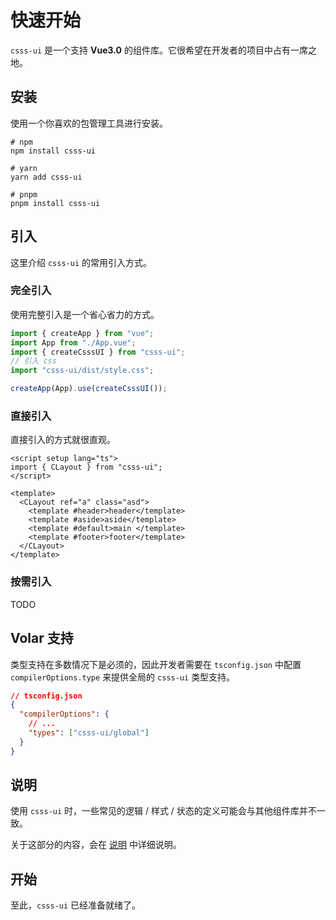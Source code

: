# 快速开始

`csss-ui` 是一个支持 **Vue3.0** 的组件库。它很希望在开发者的项目中占有一席之地。

## 安装

使用一个你喜欢的包管理工具进行安装。

```
# npm
npm install csss-ui

# yarn
yarn add csss-ui

# pnpm
pnpm install csss-ui
```

## 引入

这里介绍 `csss-ui` 的常用引入方式。

### 完全引入

使用完整引入是一个省心省力的方式。

```typescript
import { createApp } from "vue";
import App from "./App.vue";
import { createCsssUI } from "csss-ui";
// 引入 css
import "csss-ui/dist/style.css";

createApp(App).use(createCsssUI());
```

### 直接引入

直接引入的方式就很直观。

```vue
<script setup lang="ts">
import { CLayout } from "csss-ui";
</script>

<template>
  <CLayout ref="a" class="asd">
    <template #header>header</template>
    <template #aside>aside</template>
    <template #default>main </template>
    <template #footer>footer</template>
  </CLayout>
</template>
```

### 按需引入

TODO

## Volar 支持

类型支持在多数情况下是必须的，因此开发者需要在 `tsconfig.json` 中配置 `compilerOptions.type` 来提供全局的 `csss-ui` 类型支持。

```json
// tsconfig.json
{
  "compilerOptions": {
    // ...
    "types": ["csss-ui/global"]
  }
}
```

## 说明

使用 `csss-ui` 时，一些常见的逻辑 / 样式 / 状态的定义可能会与其他组件库并不一致。

关于这部分的内容，会在 [说明](./desc) 中详细说明。

## 开始

至此，`csss-ui` 已经准备就绪了。
